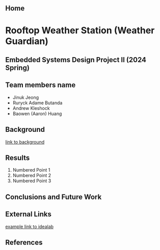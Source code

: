 Home
---

# Rooftop Weather Station (Weather Guardian)

## Embedded Systems Design Project II (2024 Spring) 



## Team members name 

* Jinuk Jeong
* Ruryck Adame Butanda
* Andrew Kleshock
* Baowen (Aaron) Huang

## Background


[link to background](/background)

## Results

1. Numbered Point 1
1. Numbered Point 2
1. Numbered Point 3

## Conclusions and Future Work

## External Links

[example link to idealab](https://idealab.asu.edu)


## References
